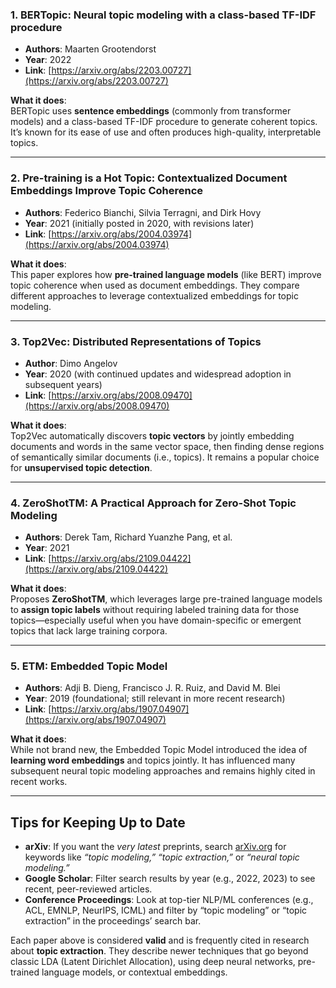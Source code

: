 
### 1. BERTopic: Neural topic modeling with a class-based TF-IDF procedure

- **Authors**: Maarten Grootendorst
- **Year**: 2022
- **Link**: [https://arxiv.org/abs/2203.00727](https://arxiv.org/abs/2203.00727)

**What it does**:  
BERTopic uses **sentence embeddings** (commonly from transformer models) and a class-based TF-IDF procedure to generate coherent topics. It’s known for its ease of use and often produces high-quality, interpretable topics.

---

### 2. Pre-training is a Hot Topic: Contextualized Document Embeddings Improve Topic Coherence

- **Authors**: Federico Bianchi, Silvia Terragni, and Dirk Hovy
- **Year**: 2021 (initially posted in 2020, with revisions later)
- **Link**: [https://arxiv.org/abs/2004.03974](https://arxiv.org/abs/2004.03974)

**What it does**:  
This paper explores how **pre-trained language models** (like BERT) improve topic coherence when used as document embeddings. They compare different approaches to leverage contextualized embeddings for topic modeling.

---

### 3. Top2Vec: Distributed Representations of Topics

- **Author**: Dimo Angelov
- **Year**: 2020 (with continued updates and widespread adoption in subsequent years)
- **Link**: [https://arxiv.org/abs/2008.09470](https://arxiv.org/abs/2008.09470)

**What it does**:  
Top2Vec automatically discovers **topic vectors** by jointly embedding documents and words in the same vector space, then finding dense regions of semantically similar documents (i.e., topics). It remains a popular choice for **unsupervised topic detection**.

---

### 4. ZeroShotTM: A Practical Approach for Zero-Shot Topic Modeling

- **Authors**: Derek Tam, Richard Yuanzhe Pang, et al.
- **Year**: 2021
- **Link**: [https://arxiv.org/abs/2109.04422](https://arxiv.org/abs/2109.04422)

**What it does**:  
Proposes **ZeroShotTM**, which leverages large pre-trained language models to **assign topic labels** without requiring labeled training data for those topics—especially useful when you have domain-specific or emergent topics that lack large training corpora.

---

### 5. ETM: Embedded Topic Model

- **Authors**: Adji B. Dieng, Francisco J. R. Ruiz, and David M. Blei
- **Year**: 2019 (foundational; still relevant in more recent research)
- **Link**: [https://arxiv.org/abs/1907.04907](https://arxiv.org/abs/1907.04907)

**What it does**:  
While not brand new, the Embedded Topic Model introduced the idea of **learning word embeddings** and topics jointly. It has influenced many subsequent neural topic modeling approaches and remains highly cited in recent works.

---

## Tips for Keeping Up to Date

- **arXiv**: If you want the _very latest_ preprints, search [arXiv.org](https://arxiv.org/) for keywords like _“topic modeling,”_ _“topic extraction,”_ or _“neural topic modeling.”_
- **Google Scholar**: Filter search results by year (e.g., 2022, 2023) to see recent, peer-reviewed articles.
- **Conference Proceedings**: Look at top-tier NLP/ML conferences (e.g., ACL, EMNLP, NeurIPS, ICML) and filter by “topic modeling” or “topic extraction” in the proceedings’ search bar.

Each paper above is considered **valid** and is frequently cited in research about **topic extraction**. They describe newer techniques that go beyond classic LDA (Latent Dirichlet Allocation), using deep neural networks, pre-trained language models, or contextual embeddings.


